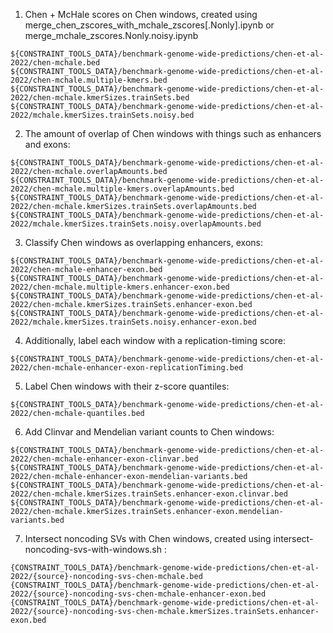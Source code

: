 1. Chen + McHale scores on Chen windows, created using merge_chen_zscores_with_mchale_zscores[.Nonly].ipynb or merge_mchale_zscores.Nonly.noisy.ipynb
```
${CONSTRAINT_TOOLS_DATA}/benchmark-genome-wide-predictions/chen-et-al-2022/chen-mchale.bed
${CONSTRAINT_TOOLS_DATA}/benchmark-genome-wide-predictions/chen-et-al-2022/chen-mchale.multiple-kmers.bed
${CONSTRAINT_TOOLS_DATA}/benchmark-genome-wide-predictions/chen-et-al-2022/chen-mchale.kmerSizes.trainSets.bed
${CONSTRAINT_TOOLS_DATA}/benchmark-genome-wide-predictions/chen-et-al-2022/mchale.kmerSizes.trainSets.noisy.bed
```
2. The amount of overlap of Chen windows with things such as enhancers and exons: 
```
${CONSTRAINT_TOOLS_DATA}/benchmark-genome-wide-predictions/chen-et-al-2022/chen-mchale.overlapAmounts.bed
${CONSTRAINT_TOOLS_DATA}/benchmark-genome-wide-predictions/chen-et-al-2022/chen-mchale.multiple-kmers.overlapAmounts.bed
${CONSTRAINT_TOOLS_DATA}/benchmark-genome-wide-predictions/chen-et-al-2022/chen-mchale.kmerSizes.trainSets.overlapAmounts.bed
${CONSTRAINT_TOOLS_DATA}/benchmark-genome-wide-predictions/chen-et-al-2022/mchale.kmerSizes.trainSets.noisy.overlapAmounts.bed
```
3. Classify Chen windows as overlapping enhancers, exons: 
```
${CONSTRAINT_TOOLS_DATA}/benchmark-genome-wide-predictions/chen-et-al-2022/chen-mchale-enhancer-exon.bed
${CONSTRAINT_TOOLS_DATA}/benchmark-genome-wide-predictions/chen-et-al-2022/chen-mchale.multiple-kmers.enhancer-exon.bed
${CONSTRAINT_TOOLS_DATA}/benchmark-genome-wide-predictions/chen-et-al-2022/chen-mchale.kmerSizes.trainSets.enhancer-exon.bed
${CONSTRAINT_TOOLS_DATA}/benchmark-genome-wide-predictions/chen-et-al-2022/mchale.kmerSizes.trainSets.noisy.enhancer-exon.bed
```
4. Additionally, label each window with a replication-timing score: 
```
${CONSTRAINT_TOOLS_DATA}/benchmark-genome-wide-predictions/chen-et-al-2022/chen-mchale-enhancer-exon-replicationTiming.bed
```
5. Label Chen windows with their z-score quantiles: 
```
${CONSTRAINT_TOOLS_DATA}/benchmark-genome-wide-predictions/chen-et-al-2022/chen-mchale-quantiles.bed
```
6. Add Clinvar and Mendelian variant counts to Chen windows: 
```
${CONSTRAINT_TOOLS_DATA}/benchmark-genome-wide-predictions/chen-et-al-2022/chen-mchale-enhancer-exon-clinvar.bed
${CONSTRAINT_TOOLS_DATA}/benchmark-genome-wide-predictions/chen-et-al-2022/chen-mchale-enhancer-exon-mendelian-variants.bed
${CONSTRAINT_TOOLS_DATA}/benchmark-genome-wide-predictions/chen-et-al-2022/chen-mchale.kmerSizes.trainSets.enhancer-exon.clinvar.bed
${CONSTRAINT_TOOLS_DATA}/benchmark-genome-wide-predictions/chen-et-al-2022/chen-mchale.kmerSizes.trainSets.enhancer-exon.mendelian-variants.bed
```
7. Intersect noncoding SVs with Chen windows, created using intersect-noncoding-svs-with-windows.sh : 
```
{CONSTRAINT_TOOLS_DATA}/benchmark-genome-wide-predictions/chen-et-al-2022/{source}-noncoding-svs-chen-mchale.bed
{CONSTRAINT_TOOLS_DATA}/benchmark-genome-wide-predictions/chen-et-al-2022/{source}-noncoding-svs-chen-mchale-enhancer-exon.bed
{CONSTRAINT_TOOLS_DATA}/benchmark-genome-wide-predictions/chen-et-al-2022/{source}-noncoding-svs-chen-mchale.kmerSizes.trainSets.enhancer-exon.bed
```
